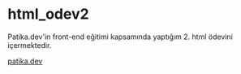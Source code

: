 # html_odev2

Patika.dev'in front-end eğitimi kapsamında yaptığım 2. html ödevini içermektedir.

[patika.dev](https://patika.dev)
